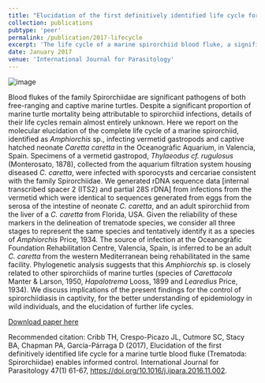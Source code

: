```yaml
---
title: "Elucidation of the first definitively identified life cycle for a marine turtle blood fluke (Trematoda: Spirorchiidae) enables informed control"
collection: publications
pubtype: 'peer'
permalink: /publication/2017-lifecycle
excerpt: 'The life cycle of a marine spirorchiid blood fluke, a significant parasite of endangered sea turtles, is uncovered for the first time, leading to opportunities for improved control and elucidation of life cycles for further spirorchiid species. ![image](https://github.com/user-attachments/assets/9eb544a6-6bde-46fa-89f6-701d66e9a86f)'
date: January 2017
venue: 'International Journal for Parasitology'
---
```

![image](https://github.com/user-attachments/assets/659c0c31-788d-4636-913c-cb8a16f1141e)

Blood flukes of the family Spirorchiidae are significant pathogens of both free-ranging and captive marine turtles. Despite a significant proportion of marine turtle mortality being attributable to spirorchiid infections, details of their life cycles remain almost entirely unknown. Here we report on the molecular elucidation of the complete life cycle of a marine spirorchiid, identified as <i>Amphiorchis</i> sp., infecting vermetid gastropods and captive hatched neonate <i>Caretta caretta</i> in the Oceanogràfic Aquarium, in Valencia, Spain. Specimens of a vermetid gastropod, <i>Thylaeodus cf. rugulosus</i> (Monterosato, 1878), collected from the aquarium filtration system housing diseased <i>C. caretta</i>, were infected with sporocysts and cercariae consistent with the family Spirorchiidae. We generated rDNA sequence data [internal transcribed spacer 2 (ITS2) and partial 28S rDNA] from infections from the vermetid which were identical to sequences generated from eggs from the serosa of the intestine of neonate <i>C. caretta</i>, and an adult spirorchiid from the liver of a <i>C. caretta</i> from Florida, USA. Given the reliability of these markers in the delineation of trematode species, we consider all three stages to represent the same species and tentatively identify it as a species of <i>Amphiorchis</i> Price, 1934. The source of infection at the Oceanogràfic Foundation Rehabilitation Centre, Valencia, Spain, is inferred to be an adult <i>C. caretta</i> from the western Mediterranean being rehabilitated in the same facility. Phylogenetic analysis suggests that this <i>Amphiorchis</i> sp. is closely related to other spirorchiids of marine turtles (species of <i>Carettacola</i> Manter & Larson, 1950, <i>Hapalotrema</i> Looss, 1899 and <i>Learedius</i> Price, 1934). We discuss implications of the present findings for the control of spirorchiidiasis in captivity, for the better understanding of epidemiology in wild individuals, and the elucidation of further life cycles.

[Download paper here](https://www.sciencedirect.com/science/article/abs/pii/S0020751916302727)

Recommended citation: Cribb TH, Crespo-Picazo JL, Cutmore SC, Stacy BA, Chapman PA, García-Párraga D (2017), Elucidation of the first definitively identified life cycle for a marine turtle blood fluke (Trematoda: Spirorchiidae) enables informed control. International Journal for Parasitology 47(1) 61-67, https://doi.org/10.1016/j.ijpara.2016.11.002.
